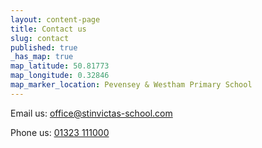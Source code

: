 ```yaml
---
layout: content-page
title: Contact us
slug: contact
published: true
_has_map: true
map_latitude: 50.81773
map_longitude: 0.32846
map_marker_location: Pevensey & Westham Primary School
---
```


Email us: [office@stinvictas-school.com](mailto:office@stinvictas-school.com?subject=Website%20contact)

Phone us: [01323 111000](tel:01323111000)
